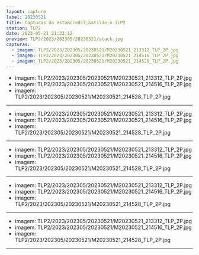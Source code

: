 ```yaml
---
layout: capture
label: 20230521
title: Capturas da esta&ccedil;&atilde;o TLP2
station: TLP2
date: 2023-05-21 21:33:12
preview: TLP2/2023/202305/20230521/stack.jpg
capturas:
  - imagem: TLP2/2023/202305/20230521/M20230521_213312_TLP_2P.jpg
  - imagem: TLP2/2023/202305/20230521/M20230521_214516_TLP_2P.jpg
  - imagem: TLP2/2023/202305/20230521/M20230521_214528_TLP_2P.jpg
---
```

  - imagem: TLP2/2023/202305/20230521/M20230521_213312_TLP_2P.jpg
  - imagem: TLP2/2023/202305/20230521/M20230521_214516_TLP_2P.jpg
  - imagem: TLP2/2023/202305/20230521/M20230521_214528_TLP_2P.jpg
---
  - imagem: TLP2/2023/202305/20230521/M20230521_213312_TLP_2P.jpg
  - imagem: TLP2/2023/202305/20230521/M20230521_214516_TLP_2P.jpg
  - imagem: TLP2/2023/202305/20230521/M20230521_214528_TLP_2P.jpg
---
  - imagem: TLP2/2023/202305/20230521/M20230521_213312_TLP_2P.jpg
  - imagem: TLP2/2023/202305/20230521/M20230521_214516_TLP_2P.jpg
  - imagem: TLP2/2023/202305/20230521/M20230521_214528_TLP_2P.jpg
---
  - imagem: TLP2/2023/202305/20230521/M20230521_213312_TLP_2P.jpg
  - imagem: TLP2/2023/202305/20230521/M20230521_214516_TLP_2P.jpg
  - imagem: TLP2/2023/202305/20230521/M20230521_214528_TLP_2P.jpg
---
  - imagem: TLP2/2023/202305/20230521/M20230521_213312_TLP_2P.jpg
  - imagem: TLP2/2023/202305/20230521/M20230521_214516_TLP_2P.jpg
  - imagem: TLP2/2023/202305/20230521/M20230521_214528_TLP_2P.jpg
---
